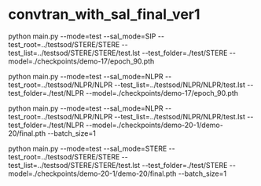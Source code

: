 # convtran_with_sal_final_ver1
python main.py --mode=test --sal_mode=SIP --test_root=../testsod/STERE/STERE --test_list=../testsod/STERE/STERE/test.lst --test_folder=./test/STERE --model=./checkpoints/demo-17/epoch_90.pth

python main.py --mode=test --sal_mode=NLPR --test_root=../testsod/NLPR/NLPR --test_list=../testsod/NLPR/NLPR/test.lst --test_folder=./test/NLPR --model=./checkpoints/demo-17/epoch_90.pth

python main.py --mode=test --sal_mode=NLPR --test_root=../testsod/NLPR/NLPR --test_list=../testsod/NLPR/NLPR/test.lst --test_folder=./test/NLPR --model=./checkpoints/demo-20-1/demo-20/final.pth --batch_size=1

python main.py --mode=test --sal_mode=STERE --test_root=../testsod/STERE/STERE --test_list=../testsod/STERE/STERE/test.lst --test_folder=./test/STERE --model=./checkpoints/demo-20-1/demo-20/final.pth --batch_size=1
